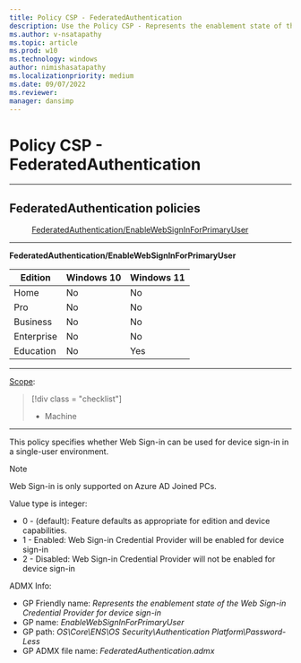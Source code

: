 ```yaml
---
title: Policy CSP - FederatedAuthentication
description: Use the Policy CSP - Represents the enablement state of the Web Sign-in Credential Provider for device sign-in.
ms.author: v-nsatapathy
ms.topic: article
ms.prod: w10
ms.technology: windows
author: nimishasatapathy
ms.localizationpriority: medium
ms.date: 09/07/2022
ms.reviewer: 
manager: dansimp
---
```


# Policy CSP - FederatedAuthentication


<hr/>

<!--Policies-->
## FederatedAuthentication policies  

<dl>
  <dd>
    <a href="#federatedauthentication-enablewebsigninforprimaryuser">FederatedAuthentication/EnableWebSignInForPrimaryUser</a>
  </dd>
</dl>


<hr/>

<!--Policy-->
<a href="" id="federatedauthentication-enablewebsigninforprimaryuser"></a>**FederatedAuthentication/EnableWebSignInForPrimaryUser**  

<!--SupportedSKUs-->

|Edition|Windows 10|Windows 11|
|--- |--- |--- |
|Home|No|No|
|Pro|No|No|
|Business|No|No|
|Enterprise|No|No|
|Education|No|Yes|

<!--/SupportedSKUs-->
<hr/>

<!--Scope-->
[Scope](./policy-configuration-service-provider.md#policy-scope):

> [!div class = "checklist"]
> * Machine

<hr/>

<!--/Scope-->
<!--Description-->
This policy specifies whether Web Sign-in can be used for device sign-in in a single-user environment.​

> [!NOTE]
> Web Sign-in is only supported on Azure AD Joined PCs.

<!--/Description-->

<!--SupportedValues-->
Value type is integer:  
- 0 - (default): Feature defaults as appropriate for edition and device capabilities.
- 1 - Enabled: Web Sign-in Credential Provider will be enabled for device sign-in
- 2 - Disabled: Web Sign-in Credential Provider will not be enabled for device sign-in

<!--/SupportedValues-->

<!--ADMXBacked-->
ADMX Info:  
-   GP Friendly name: *Represents the enablement state of the Web Sign-in Credential Provider for device sign-in*
-   GP name: *EnableWebSignInForPrimaryUser*
-   GP path: *OS\Core\ENS\OS Security\Authentication Platform\Password-Less*
-   GP ADMX file name: *FederatedAuthentication.admx*

<!--/ADMXBacked-->
<!--/Policy-->

<!--/Policies-->

